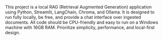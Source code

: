 <!-- Use this file to provide workspace-specific custom instructions to Copilot. For more details, visit https://code.visualstudio.com/docs/copilot/copilot-customization#_use-a-githubcopilotinstructionsmd-file -->

This project is a local RAG (Retrieval Augmented Generation) application using Python, Streamlit, LangChain, Chroma, and Ollama. It is designed to run fully locally, be free, and provide a chat interface over ingested documents. All code should be CPU-friendly and easy to run on a Windows machine with 16GB RAM. Prioritize simplicity, performance, and local-first design.
